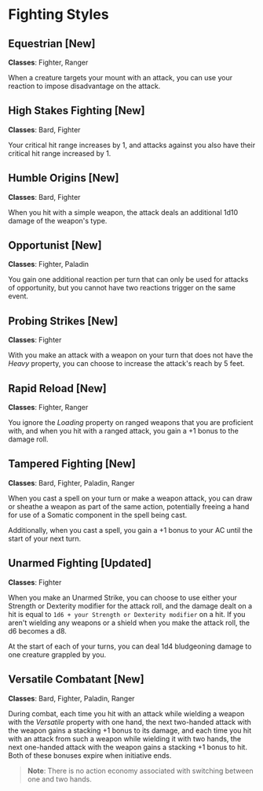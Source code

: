 # Fighting Styles

## Equestrian [New]

**Classes**: Fighter, Ranger

When a creature targets your mount with an attack, you can use your reaction to impose disadvantage on the attack.

## High Stakes Fighting [New]

**Classes**: Bard, Fighter

Your critical hit range increases by 1, and attacks against you also have their critical hit range increased by 1.

## Humble Origins [New]

**Classes**: Bard, Fighter

When you hit with a simple weapon, the attack deals an additional 1d10 damage of the weapon's type.

## Opportunist [New]

**Classes**: Fighter, Paladin

You gain one additional reaction per turn that can only be used for attacks of opportunity, but you cannot have two reactions trigger on the same event.

## Probing Strikes [New]

**Classes**: Fighter

With you make an attack with a weapon on your turn that does not have the _Heavy_ property, you can choose to increase the attack's reach by 5 feet.

## Rapid Reload [New]

**Classes**: Fighter, Ranger

You ignore the _Loading_ property on ranged weapons that you are proficient with, and when you hit with a ranged attack, you gain a +1 bonus to the damage roll.

## Tampered Fighting [New]

**Classes**: Bard, Fighter, Paladin, Ranger

When you cast a spell on your turn or make a weapon attack, you can draw or sheathe a weapon as part of the same action, potentially freeing a hand for use of a Somatic component in the spell being cast.

Additionally, when you cast a spell, you gain a +1 bonus to your AC until the start of your next turn.

## Unarmed Fighting [Updated]

**Classes**: Fighter

When you make an Unarmed Strike, you can choose to use either your Strength or Dexterity modifier for the attack roll, and the damage dealt on a hit is equal to `1d6 + your Strength or Dexterity modifier` on a hit. If you aren't wielding any weapons or a shield when you make the attack roll, the d6 becomes a d8.

At the start of each of your turns, you can deal 1d4 bludgeoning damage to one creature grappled by you.

## Versatile Combatant [New]

**Classes**: Bard, Fighter, Paladin, Ranger

During combat, each time you hit with an attack while wielding a weapon with the _Versatile_ property with one hand, the next two-handed attack with the weapon gains a stacking +1 bonus to its damage, and each time you hit with an attack from such a weapon while wielding it with two hands, the next one-handed attack with the weapon gains a stacking +1 bonus to hit. Both of these bonuses expire when initiative ends.

> **Note**: There is no action economy associated with switching between one and two hands.

